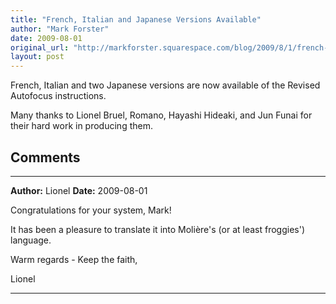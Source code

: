 ```yaml
---
title: "French, Italian and Japanese Versions Available"
author: "Mark Forster"
date: 2009-08-01
original_url: "http://markforster.squarespace.com/blog/2009/8/1/french-italian-and-japanese-versions-available.html"
layout: post
---
```


French, Italian and two Japanese versions are now available of the Revised Autofocus instructions.

Many thanks to Lionel Bruel, Romano, Hayashi Hideaki, and Jun Funai for their hard work in producing them.


## Comments

---

**Author:** Lionel
**Date:** 2009-08-01

Congratulations for your system, Mark!  
  
It has been a pleasure to translate it into Molière's (or at least froggies') language.  
  
Warm regards - Keep the faith,  
  
Lionel

---
